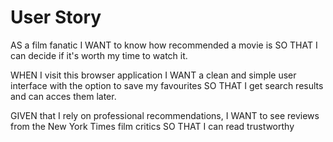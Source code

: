 #  User Story

AS a film fanatic
I WANT to know how recommended a movie is
SO THAT I can decide if it's worth my time to watch it.

WHEN I visit this browser application
I WANT a clean and simple user interface with the option to save my favourites
SO THAT I get search results and can acces them later.

GIVEN that I rely on professional recommendations,
I WANT to see reviews from the New York Times film critics
SO THAT I can read trustworthy

